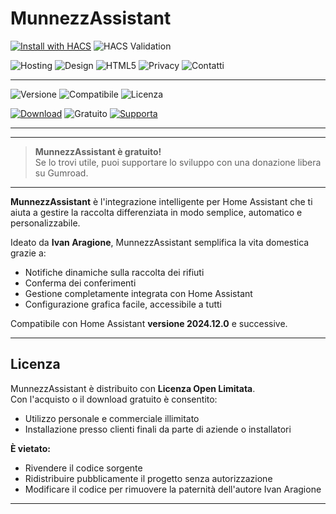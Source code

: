 # MunnezzAssistant

[![Install with HACS](https://img.shields.io/badge/HACS-Install-blue.svg?style=for-the-badge&logo=home-assistant)](https://my.home-assistant.io/redirect/hacs_repository/?owner=VesuvioCode&repository=munnezzassistant-hacs&category=lovelace)
![HACS Validation](https://github.com/VesuvioCode/munnezzassistant-hacs/actions/workflows/hacs-validation.yml/badge.svg)



![Hosting](https://img.shields.io/badge/Hosting-GitHub_Pages-blueviolet?logo=githubpages&style=flat)
![Design](https://img.shields.io/badge/Design-Responsive-success?style=flat-square)
![HTML5](https://img.shields.io/badge/HTML5-Validated-orange?logo=html5)
![Privacy](https://img.shields.io/badge/Privacy-100%25%20Anonima-blue?style=flat-square)
![Contatti](https://img.shields.io/badge/Contatti-Formspree-orange?logo=formspree)


---

![Versione](https://img.shields.io/badge/version-1.0.0-blue)
![Compatibile](https://img.shields.io/badge/compatible-Home_Assistant_2024.12.0+-green)
![Licenza](https://img.shields.io/badge/licenza-Open_Limited_Use-brightgreen)

[![Download](https://img.shields.io/badge/Download-⬇️-blue?style=for-the-badge&logo=homeassistant)](https://github.com/VesuvioCode/MunnezzAssistant/releases/latest)
![Gratuito](https://img.shields.io/badge/Gratuito-Sì-green?style=for-the-badge)
[![Supporta](https://img.shields.io/badge/Supporta-Gumroad-orange?style=for-the-badge&logo=gumroad)](https://vesuviocode.gumroad.com/l/pelkif)

---

---

> **MunnezzAssistant è gratuito!**  
> Se lo trovi utile, puoi supportare lo sviluppo con una donazione libera su Gumroad.

---

**MunnezzAssistant** è l'integrazione intelligente per Home Assistant che ti aiuta a gestire la raccolta differenziata in modo semplice, automatico e personalizzabile.

Ideato da **Ivan Aragione**, MunnezzAssistant semplifica la vita domestica grazie a:
- Notifiche dinamiche sulla raccolta dei rifiuti
- Conferma dei conferimenti
- Gestione completamente integrata con Home Assistant
- Configurazione grafica facile, accessibile a tutti

Compatibile con Home Assistant **versione 2024.12.0** e successive.

---

## Licenza

MunnezzAssistant è distribuito con **Licenza Open Limitata**.  
Con l'acquisto o il download gratuito è consentito:
- Utilizzo personale e commerciale illimitato
- Installazione presso clienti finali da parte di aziende o installatori

**È vietato:**
- Rivendere il codice sorgente
- Ridistribuire pubblicamente il progetto senza autorizzazione
- Modificare il codice per rimuovere la paternità dell'autore Ivan Aragione

---


